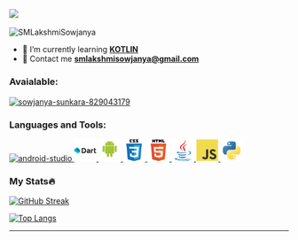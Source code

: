 <img src="https://capsule-render.vercel.app/api?type=waving&height=300&section=header&text=Hi,%20I'm%20Sowjanya&fontSize=90&animation=twinkling&color=gradient&customColorList=0,2,3" />

<p align="left"> <img src="https://komarev.com/ghpvc/?username=SMLakshmiSowjanya&label=Profile%20views&color=brightgreen&style=flat" alt="SMLakshmiSowjanya" /> </p>

- 🌱 I’m currently learning <a href="https://kotlinlang.org/" target="_blank" rel="noopener noreferrer">**KOTLIN**</a>
- 📧 Contact me **smlakshmisowjanya@gmail.com**

<h3 align="left">Avaialable:</h3>
<p align="left">

<a href="https://www.linkedin.com/in/sowjanya-sunkara-829043179" target="blank"><img align="center" src="https://raw.githubusercontent.com/rahuldkjain/github-profile-readme-generator/master/src/images/icons/Social/linked-in-alt.svg" alt="sowjanya-sunkara-829043179" height="30" width="40" title="LinkedIn" /></a>
</p>

<h3 align="left">Languages and Tools:</h3>
<p align="left"> 
<a href="https://developer.android.com/" target="_blank"> <img src="https://github.com/devicons/devicon/tree/master/icons/androidstudio/androidstudio-original-wordmark.svg" alt="android-studio" width="40" height="40" title="Android-Studio"/> </a> 
<a href="https://dart.dev/" target="_blank"> <img src="https://raw.githubusercontent.com/devicons/devicon/master/icons/dart/dart-original-wordmark.svg" alt="dart" width="40" height="40" title="Dart"/> </a> 
<a href="https://developer.android.com" target="_blank"> <img src="https://raw.githubusercontent.com/devicons/devicon/master/icons/android/android-original-wordmark.svg" alt="android" width="40" height="40" title="Android"/> </a> 
<a href="https://www.w3schools.com/css/" target="_blank"> <img src="https://raw.githubusercontent.com/devicons/devicon/master/icons/css3/css3-original-wordmark.svg" alt="css3" width="40" height="40" title="CSS3"/> </a> 
<a href="https://www.w3.org/html/" target="_blank"> <img src="https://raw.githubusercontent.com/devicons/devicon/master/icons/html5/html5-original-wordmark.svg" alt="html5" width="40" height="40" title="HTML"/> </a> 
<a href="https://www.java.com" target="_blank"> <img src="https://raw.githubusercontent.com/devicons/devicon/master/icons/java/java-original.svg" alt="java" width="40" height="40" title="Java"/> </a> 
<a href="https://developer.mozilla.org/en-US/docs/Web/JavaScript" target="_blank"> <img src="https://raw.githubusercontent.com/devicons/devicon/master/icons/javascript/javascript-original.svg" alt="javascript" width="40" height="40" title="Java Script"/> </a> 
<a href="https://www.python.org" target="_blank"> <img src="https://raw.githubusercontent.com/devicons/devicon/master/icons/python/python-original.svg" alt="python" width="40" height="40" title="Python"/> </a> </p>

<!-- <p><img align="left" src="https://github-readme-stats.vercel.app/api/top-langs?username=sowjanya-sunkara&show_icons=true&locale=en&layout=compact" alt="sowjanya-sunkara" /></p>

<p>&nbsp;<img align="center" src="https://github-readme-stats.vercel.app/api?username=sowjanya-sunkara&show_icons=true&locale=en" alt="sowjanya-sunkara" /></p> -->

### My Stats🔥
[![GitHub Streak](http://github-readme-streak-stats.herokuapp.com?user=sowjanya-sunkara&theme=dark&background=000000)](https://git.io/streak-stats)

[![Top Langs](https://github-readme-stats.vercel.app/api/top-langs/?username=sowjanya-sunkara&layout=compact&theme=vision-friendly-dark)](https://github.com/anuraghazra/github-readme-stats)

---
